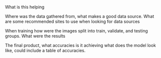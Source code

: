 What is this helping

Where was the data gathered from, what makes a good data source. What are some recommended sites to use when looking for data sources

When training how were the images split into train, validate, and testing groups. What were the results

The final product, what accuracies is it achieving what does the model look like, could include a table of accuracies.



